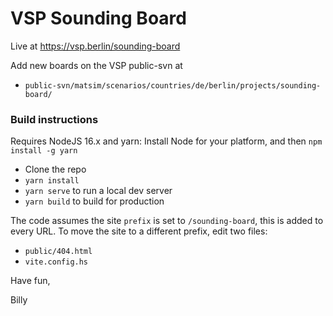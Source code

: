 # VSP Sounding Board

Live at <https://vsp.berlin/sounding-board>

Add new boards on the VSP public-svn at 

- `public-svn/matsim/scenarios/countries/de/berlin/projects/sounding-board/`

### Build instructions

Requires NodeJS 16.x and yarn: Install Node for your platform, and then `npm install -g yarn`

- Clone the repo
- `yarn install`
- `yarn serve` to run a local dev server
- `yarn build` to build for production

The code assumes the site `prefix` is set to `/sounding-board`, this is added to every URL. To move
the site to a different prefix, edit two files:
- `public/404.html`
- `vite.config.hs`

Have fun,

Billy



